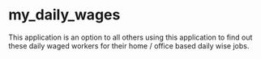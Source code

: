 # my_daily_wages
This application is an option to all others using this application to find out these daily waged workers for their home / office based daily wise jobs.

